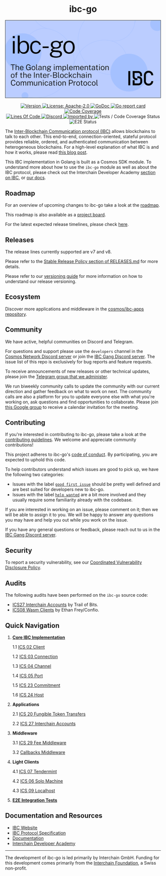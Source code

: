 <div align="center">
  <h1>ibc-go</h1>
</div>

![banner](docs/static/img/IBC-go-cover.svg)

<div align="center">
  <a href="https://github.com/cosmos/ibc-go/releases/latest">
    <img alt="Version" src="https://img.shields.io/github/tag/cosmos/ibc-go.svg" />
  </a>
  <a href="https://github.com/cosmos/ibc-go/blob/main/LICENSE">
    <img alt="License: Apache-2.0" src="https://img.shields.io/github/license/cosmos/ibc-go.svg" />
  </a>
  <a href="https://pkg.go.dev/github.com/cosmos/ibc-go?tab=doc">
    <img alt="GoDoc" src="https://godoc.org/github.com/cosmos/ibc-go?status.svg" />
  </a>
  <a href="https://goreportcard.com/report/github.com/cosmos/ibc-go">
    <img alt="Go report card" src="https://goreportcard.com/badge/github.com/cosmos/ibc-go" />
  </a>
  <a href="https://codecov.io/gh/cosmos/ibc-go">
    <img alt="Code Coverage" src="https://codecov.io/gh/cosmos/ibc-go/branch/main/graph/badge.svg" />
  </a>
</div>
<div align="center">
  <a href="https://github.com/cosmos/ibc-go">
    <img alt="Lines Of Code" src="https://tokei.rs/b1/github/cosmos/ibc-go" />
  </a>
  <a href="https://discord.gg/cosmosnetwork">
    <img alt="Discord" src="https://img.shields.io/discord/669268347736686612.svg" />
  </a>
  <a href="https://sourcegraph.com/github.com/cosmos/ibc-go?badge">
    <img alt="Imported by" src="https://sourcegraph.com/github.com/cosmos/ibc-go/-/badge.svg" />
  </a>
    <img alt="Tests / Code Coverage Status" src="https://github.com/cosmos/ibc-go/workflows/Tests%20/%20Code%20Coverage/badge.svg" />
    <img alt="E2E Status" src="https://github.com/cosmos/ibc-go/workflows/Tests%20/%20E2E/badge.svg" />
</div>

The [Inter-Blockchain Communication protocol (IBC)](https://ibcprotocol.dev/) allows blockchains to talk to each other. This end-to-end, connection-oriented, stateful protocol provides reliable, ordered, and authenticated communication between heterogeneous blockchains. For a high-level explanation of what IBC is and how it works, please read [this blog post](https://medium.com/the-interchain-foundation/eli5-what-is-ibc-def44d7b5b4c).

This IBC implementation in Golang is built as a Cosmos SDK module. To understand more about how to use the `ibc-go` module as well as about the IBC protocol, please check out the Interchain Developer Academy [section on IBC](https://tutorials.cosmos.network/academy/3-ibc/), or [our docs](https://ibc.cosmos.network/main/ibc/overview.html).

## Roadmap

For an overview of upcoming changes to ibc-go take a look at the [roadmap](./docs/docs/01-ibc/10-roadmap.md).

This roadmap is also available as a [project board](https://github.com/orgs/cosmos/projects/7/views/25).

For the latest expected release timelines, please check [here](https://github.com/cosmos/ibc-go/wiki/Release-timeline).

## Releases

The release lines currently supported are v7 and v8.

Please refer to the [Stable Release Policy section of RELEASES.md](https://github.com/cosmos/ibc-go/blob/main/RELEASES.md#stable-release-policy) for more details.

Please refer to our [versioning guide](https://github.com/cosmos/ibc-go/blob/main/RELEASES.md) for more information on how to understand our release versioning.

## Ecosystem

Discover more applications and middleware in the [cosmos/ibc-apps repository](https://github.com/cosmos/ibc-apps#-bonus-content).

## Community

We have active, helpful communities on Discord and Telegram.

For questions and support please use the `developers` channel in the [Cosmos Network Discord server](https://discord.com/channels/669268347736686612/1019978171367559208) or join the [IBC Gang Discord server](https://discord.gg/Wtmk6ZNa8G). The issue list of this repo is exclusively for bug reports and feature requests.

To receive announcements of new releases or other technical updates, please join the [Telegram group that we administer](https://t.me/ibc_is_expansive).

We run biweekly community calls to update the community with our current direction and gather feedback on what to work on next. The community calls are also a platform for you to update everyone else with what you're working on, ask questions and find opportunities to collaborate. Please join [this Google group](https://groups.google.com/g/ibc-community) to receive a calendar invitation for the meeting.

## Contributing

If you're interested in contributing to ibc-go, please take a look at the [contributing guidelines](./CONTRIBUTING.md). We welcome and appreciate community contributions!

This project adheres to ibc-go's [code of conduct](./CODE_OF_CONDUCT.md). By participating, you are expected to uphold this code.

To help contributors understand which issues are good to pick up, we have the following two categories:

- Issues with the label [`good first issue`](https://github.com/cosmos/ibc-go/issues?q=is%3Aopen+is%3Aissue+label%3A%22good+first+issue%22) should be pretty well defined and are best suited for developers new to ibc-go.
- Issues with the label [`help wanted`](https://github.com/cosmos/ibc-go/issues?q=is%3Aopen+is%3Aissue+label%3A%22help+wanted%22) are a bit more involved and they usually require some familiarity already with the codebase.

If you are interested in working on an issue, please comment on it; then we will be able to assign it to you. We will be happy to answer any questions you may have and help you out while you work on the issue.

If you have any general questions or feedback, please reach out to us in the [IBC Gang Discord server](https://discord.com/channels/955868717269516318/955883113484013578).

## Security

To report a security vulnerability, see our [Coordinated Vulnerability Disclosure Policy](./SECURITY.md).

## Audits

The following audits have been performed on the `ibc-go` source code:

- [ICS27 Interchain Accounts](https://github.com/cosmos/ibc-go/blob/main/docs/audits/27-interchain-accounts/Trail%20of%20Bits%20audit%20-%20Final%20Report.pdf) by Trail of Bits.
- [ICS08 Wasm Clients](https://github.com/cosmos/ibc-go/blob/main/docs/audits/08-wasm/Ethan%20Frey%20-%20Wasm%20Client%20Review.pdf) by Ethan Frey/Confio.

## Quick Navigation

1. **[Core IBC Implementation](https://github.com/cosmos/ibc-go/tree/main/modules/core)**

   1.1 [ICS 02 Client](https://github.com/cosmos/ibc-go/tree/main/modules/core/02-client)

   1.2 [ICS 03 Connection](https://github.com/cosmos/ibc-go/tree/main/modules/core/03-connection)

   1.3 [ICS 04 Channel](https://github.com/cosmos/ibc-go/tree/main/modules/core/04-channel)

   1.4 [ICS 05 Port](https://github.com/cosmos/ibc-go/tree/main/modules/core/05-port)

   1.5 [ICS 23 Commitment](https://github.com/cosmos/ibc-go/tree/main/modules/core/23-commitment/types)

   1.6 [ICS 24 Host](https://github.com/cosmos/ibc-go/tree/main/modules/core/24-host)

2. **Applications**

   2.1 [ICS 20 Fungible Token Transfers](https://github.com/cosmos/ibc-go/tree/main/modules/apps/transfer)

   2.2 [ICS 27 Interchain Accounts](https://github.com/cosmos/ibc-go/tree/main/modules/apps/27-interchain-accounts)

3. **Middleware**

   3.1 [ICS 29 Fee Middleware](https://github.com/cosmos/ibc-go/tree/main/modules/apps/29-fee)

    3.2 [Callbacks Middleware](https://github.com/cosmos/ibc-go/tree/main/modules/apps/callbacks)

4. **Light Clients**

   4.1 [ICS 07 Tendermint](https://github.com/cosmos/ibc-go/tree/main/modules/light-clients/07-tendermint)

   4.2 [ICS 06 Solo Machine](https://github.com/cosmos/ibc-go/tree/main/modules/light-clients/06-solomachine)

    4.3 [ICS 09 Localhost](https://github.com/cosmos/ibc-go/tree/main/modules/light-clients/09-localhost)

5. **[E2E Integration Tests](https://github.com/cosmos/ibc-go/tree/main/e2e)**

## Documentation and Resources

- [IBC Website](https://ibcprotocol.dev/)
- [IBC Protocol Specification](https://github.com/cosmos/ibc)
- [Documentation](https://ibc.cosmos.network/main/ibc/overview.html)
- [Interchain Developer Academy](https://tutorials.cosmos.network/academy/3-ibc/)

---

The development of ibc-go is led primarily by Interchain GmbH. Funding for this development comes primarily from the [Interchain Foundation](https://interchain.io), a Swiss non-profit.
